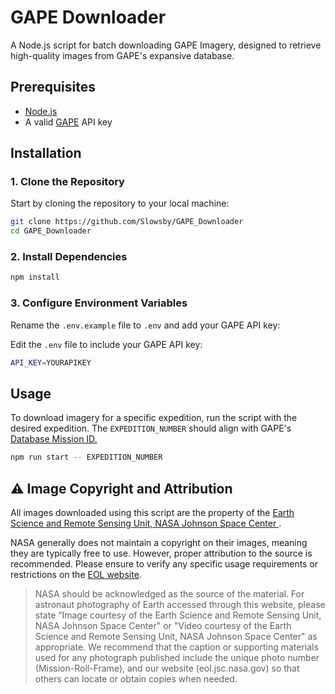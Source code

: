 # GAPE Downloader

A Node.js script for batch downloading GAPE Imagery, designed to retrieve high-quality images from GAPE's expansive database.

## Prerequisites

- [Node.js](https://nodejs.org/)
- A valid [GAPE](https://eol.jsc.nasa.gov/) API key

## Installation

### 1. Clone the Repository

Start by cloning the repository to your local machine:

```bash
git clone https://github.com/Slowsby/GAPE_Downloader
cd GAPE_Downloader
```
### 2. Install Dependencies
```bash
npm install
```
### 3. Configure Environment Variables
Rename the `.env.example` file to `.env` and add your GAPE API key:

Edit the `.env` file to include your GAPE API key:
```bash
API_KEY=YOURAPIKEY
```

## Usage
To download imagery for a specific expedition, run the script with the desired expedition. The `EXPEDITION_NUMBER` should align with GAPE's [Database Mission ID.](https://eol.jsc.nasa.gov/FAQ/default.htm#cameraMetadata_Mission)
```bash
npm run start -- EXPEDITION_NUMBER
```

## ⚠️ Image Copyright and Attribution

All images downloaded using this script are the property of the [Earth Science and Remote Sensing Unit, NASA Johnson Space Center ](https://eol.jsc.nasa.gov/).

NASA generally does not maintain a copyright on their images, meaning they are typically free to use. However, proper attribution to the source is recommended. Please ensure to verify any specific usage requirements or restrictions on the [EOL website](https://eol.jsc.nasa.gov/FAQ/#Couoap).


> NASA should be acknowledged as the source of the material. For astronaut photography of Earth accessed through this website, please state “Image courtesy of the Earth Science and Remote Sensing Unit, NASA Johnson Space Center" or "Video courtesy of the Earth Science and Remote Sensing Unit, NASA Johnson Space Center" as appropriate. We recommend that the caption or supporting materials used for any photograph published include the unique photo number (Mission-Roll-Frame), and our website (eol.jsc.nasa.gov) so that others can locate or obtain copies when needed.
